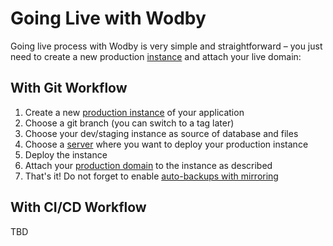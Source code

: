 # Going Live with Wodby

Going live process with Wodby is very simple and straightforward – you just need to create a new production [instance](instances.md) and attach your live domain: 

## With Git Workflow 

1. Create a new [production instance](instances.md) of your application
2. Choose a git branch (you can switch to a tag later)
3. Choose your dev/staging instance as source of database and files 
4. Choose a [server](../servers/README.md) where you want to deploy your production instance
5. Deploy the instance
6. Attach your [production domain](domains.md) to the instance as described
7. That's it! Do not forget to enable [auto-backups with mirroring](backups.md)

## With CI/CD Workflow

TBD
